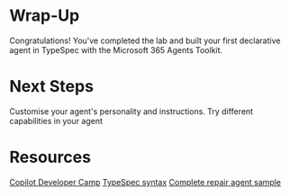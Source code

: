 # Wrap-Up
Congratulations! You've completed the lab and built your first declarative agent in TypeSpec with the Microsoft 365 Agents Toolkit. 

# Next Steps
Customise your agent's personality and instructions.
Try different capabilities in your agent

# Resources
[Copilot Developer Camp](https://aka.ms/copilotdevcamp)
[TypeSpec syntax]( https://typespec.io/docs/getting-started/getting-started-rest/01-setup-basic-syntax/)
[Complete repair agent sample](https://aka.ms/repair-agent)